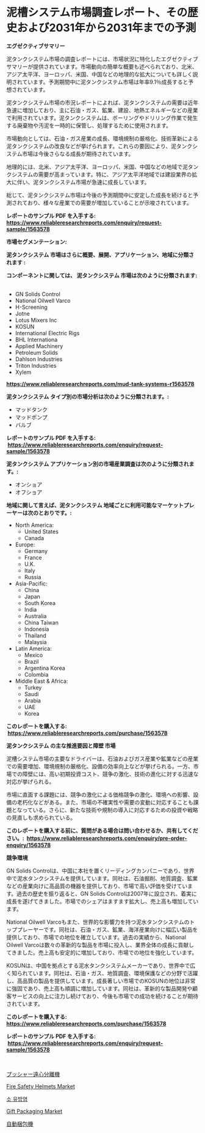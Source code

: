 <p><h1>泥槽システム市場調査レポート、その歴史および2031年から2031年までの予測</h1></p><p><strong>エグゼクティブサマリー</strong></p>
<p><p>泥タンクシステム市場の調査レポートには、市場状況に特化したエグゼクティブサマリーが提供されています。市場動向の簡単な概要も述べられており、北米、アジア太平洋、ヨーロッパ、米国、中国などの地理的な拡大についても詳しく説明されています。予測期間中に泥タンクシステム市場は年率9.1％成長すると予想されています。</p><p>泥タンクシステム市場の市況レポートによれば、泥タンクシステムの需要は近年急速に増加しており、主に石油・ガス、鉱業、建設、地熱エネルギーなどの産業で利用されています。泥タンクシステムは、ボーリングやドリリング作業で発生する廃棄物や汚泥を一時的に保管し、処理するために使用されます。</p><p>市場動向としては、石油・ガス産業の成長、環境規制の厳格化、技術革新による泥タンクシステムの改良などが挙げられます。これらの要因により、泥タンクシステム市場は今後さらなる成長が期待されています。</p><p>地理的には、北米、アジア太平洋、ヨーロッパ、米国、中国などの地域で泥タンクシステムの需要が高まっています。特に、アジア太平洋地域では建設業界の拡大に伴い、泥タンクシステム市場が急速に成長しています。</p><p>総じて、泥タンクシステム市場は今後の予測期間中に安定した成長を続けると予測されており、様々な産業での需要が増加していることが示唆されています。</p></p>
<p><strong>レポートのサンプル PDF を入手する: <a href="https://www.reliableresearchreports.com/enquiry/request-sample/1563578">https://www.reliableresearchreports.com/enquiry/request-sample/1563578</a></strong></p>
<p><strong>市場セグメンテーション:</strong></p>
<p><strong> 泥タンクシステム 市場はさらに概要、展開、アプリケーション、地域に分類されます :</strong></p>
<p><strong>コンポーネントに関しては、 泥タンクシステム 市場は次のように分類されます: &nbsp;</strong></p>
<p><ul><li>GN Solids Control</li><li>National Oilwell Varco</li><li>H-Screening</li><li>Jotne</li><li>Lotus Mixers Inc</li><li>KOSUN</li><li>International Electric Rigs</li><li>BHL Internationa</li><li>Applied Machinery</li><li>Petroleum Solids</li><li>Dahlson Industries</li><li>Triton Industries</li><li>Xylem</li></ul></p>
<p><strong><a href="https://www.reliableresearchreports.com/mud-tank-systems-r1563578">https://www.reliableresearchreports.com/mud-tank-systems-r1563578</a></strong></p>
<p><strong> 泥タンクシステム タイプ別の市場分析は次のように分類されます。:</strong></p>
<p><ul><li>マッドタンク</li><li>マッドポンプ</li><li>バルブ</li></ul></p>
<p><strong>レポートのサンプル PDF を入手する: &nbsp;<a href="https://www.reliableresearchreports.com/enquiry/request-sample/1563578">https://www.reliableresearchreports.com/enquiry/request-sample/1563578</a></strong></p>
<p><strong> 泥タンクシステム アプリケーション別の市場産業調査は次のように分類されます。:</strong></p>
<p><ul><li>オンショア</li><li>オフショア</li></ul></p>
<p><strong>地域に関して言えば、泥タンクシステム 地域ごとに利用可能なマーケットプレーヤーは次のとおりです。:</strong></p>
<p><ul>
    <li>
        North America:
        <ul>
            <li>United States</li>
            <li>Canada</li>
        </ul>
    </li>
    <li>
        Europe:
        <ul>
            <li>Germany</li>
            <li>France</li>
            <li>U.K.</li>
            <li>Italy</li>
            <li>Russia</li>
        </ul>
    </li>
    <li>
        Asia-Pacific:
        <ul>
            <li>China</li>
            <li>Japan</li>
            <li>South Korea</li>
            <li>India</li>
            <li>Australia</li>
            <li>China Taiwan</li>
            <li>Indonesia</li>
            <li>Thailand</li>
            <li>Malaysia</li>
        </ul>
    </li>
    <li>
        Latin America:
        <ul>
            <li>Mexico</li>
            <li>Brazil</li>
            <li>Argentina Korea</li>
            <li>Colombia</li>
        </ul>
    </li>
    <li>
        Middle East & Africa:
        <ul>
            <li>Turkey</li>
            <li>Saudi</li>
            <li>Arabia</li>
            <li>UAE</li>
            <li>Korea</li>
        </ul>
    </li>
    </ul></p>
<p><strong>このレポートを購入する: &nbsp;<a href="https://www.reliableresearchreports.com/purchase/1563578">https://www.reliableresearchreports.com/purchase/1563578</a></strong></p>
<p><strong>泥タンクシステム の主な推進要因と障壁 市場</strong></p>
<p><p>泥槽システム市場の主要なドライバーは、石油およびガス産業や鉱業などの産業での需要増加、環境規制の厳格化、設備の効率向上などが挙げられる。一方、市場での障壁には、高い初期投資コスト、競争の激化、技術の進化に対する迅速な対応が挙げられる。</p><p>市場に直面する課題には、競争の激化による価格競争の激化、環境への影響、設備の老朽化などがある。また、市場の不確実性や需要の変動に対応することも課題となっている。さらに、新たな技術や規制の導入に対応するための投資や戦略の見直しも求められている。</p></p>
<p><strong>このレポートを購入する前に、質問がある場合は問い合わせるか、共有してください。:&nbsp; <a href="https://www.reliableresearchreports.com/enquiry/pre-order-enquiry/1563578">https://www.reliableresearchreports.com/enquiry/pre-order-enquiry/1563578</a></strong></p>
<p><strong>競争環境</strong></p>
<p><p>GN Solids Controlは、中国に本社を置くリーディングカンパニーであり、世界中で泥水タンクシステムを提供しています。同社は、石油掘削、地質調査、鉱業などの産業向けに高品質の機器を提供しており、市場で高い評価を受けています。過去の歴史を振り返ると、GN Solids Controlは2007年に設立され、着実に成長を遂げてきました。市場でのシェアはますます拡大し、売上高も増加しています。</p><p>National Oilwell Varcoもまた、世界的な影響力を持つ泥水タンクシステムのトッププレーヤーです。同社は、石油・ガス、鉱業、海洋産業向けに幅広い製品を提供しており、市場での地位を確立しています。過去の実績から、National Oilwell Varcoは数々の革新的な製品を市場に投入し、業界全体の成長に貢献してきました。売上高も安定的に増加しており、市場での地位を強化しています。</p><p>KOSUNは、中国を拠点とする泥水タンクシステムメーカーであり、世界中で広く知られています。同社は、石油・ガス、地質調査、環境保護などの分野で活躍し、高品質の製品を提供しています。成長著しい市場でのKOSUNの地位は非常に強固であり、売上高も順調に増加しています。同社は、革新的な製品開発や顧客サービスの向上に注力し続けており、今後も市場での成功を続けることが期待されています。</p></p>
<p><strong>このレポートを購入する: &nbsp; <a href="https://www.reliableresearchreports.com/purchase/1563578">https://www.reliableresearchreports.com/purchase/1563578</a></strong></p>
<p><strong>レポートのサンプル PDF を入手する: &nbsp;<a href="https://www.reliableresearchreports.com/enquiry/request-sample/1563578">https://www.reliableresearchreports.com/enquiry/request-sample/1563578</a></strong><strong></strong></p>
<p>&nbsp;</p>
<p><p><a href="https://github.com/MosesSpinka1914/Market-Research-Report-List-1/blob/main/944814265783.md">プッシャー遠心分離機</a></p><p><a href="https://issuu.com/reportprime-2/docs/fire-safety-helmets-market-size-2030.pptx">Fire Safety Helmets Market</a></p><p><a href="https://github.com/durgin521/Market-Research-Report-List-1/blob/main/783428764318.md">소 유방염</a></p><p><a href="https://www.linkedin.com/pulse/gift-packaging-market-report-reveals-latest-trends-growth-opportunities-8mgec">Gift Packaging Market</a></p><p><a href="https://github.com/RudyBoyer2017/Market-Research-Report-List-1/blob/main/722806565784.md">自動梱包機</a></p></p>